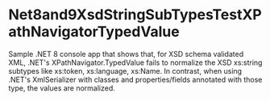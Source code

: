 # Net8and9XsdStringSubTypesTestXPathNavigatorTypedValue

Sample .NET 8 console app that shows that, for XSD schema validated XML, .NET's XPathNavigator.TypedValue fails to normalize the XSD xs:string subtypes like xs:token, xs:language, xs:Name.
In contrast, when using .NET's XmlSerializer with classes and properties/fields annotated with those type, the values are normalized.